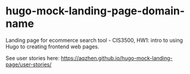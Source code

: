 # hugo-mock-landing-page-domain-name

Landing page for ecommerce search tool - CIS3500, HW1: intro to using Hugo to creating frontend web pages. 

See user stories here: https://aqzhen.github.io/hugo-mock-landing-page/user-stories/
